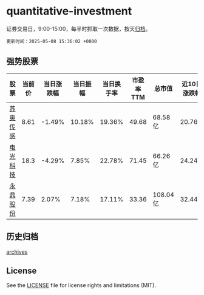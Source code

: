# quantitative-investment

证券交易日，9:00-15:00，每半时抓取一次数据，按天[归档](archives)。

`更新时间：2025-05-08 15:36:02 +0800`

## 强势股票

|股票|当前价|当日涨跌幅|当日振幅|当日换手率|市盈率TTM|总市值|近10日涨跌幅|
|----|----|----|----|----|----|----|----|
|[苏奥传感](https://xueqiu.com/S/SZ300507)|8.61|-1.49%|10.18%|19.36%|49.68|68.58亿|20.76%|
|[电光科技](https://xueqiu.com/S/SZ002730)|18.3|-4.29%|7.85%|22.78%|71.45|66.26亿|24.24%|
|[永鼎股份](https://xueqiu.com/S/SH600105)|7.39|2.07%|7.18%|17.11%|33.36|108.04亿|32.44%|

## 历史归档

[archives](archives)

## License

See the [LICENSE](LICENSE) file for license rights and limitations (MIT).